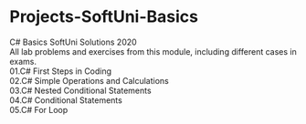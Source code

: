 # Projects-SoftUni-Basics
C# Basics SoftUni Solutions 2020<br>
All lab problems and exercises from this module, including different cases in exams. <br>
01.C# First Steps in Coding<br>
02.C# Simple Operations and Calculations<br>
03.C# Nested Conditional Statements<br>
04.C# Conditional Statements<br>
05.C# For Loop<br>
<br>
<br>
